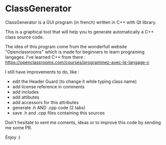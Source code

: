 # ClassGenerator

ClassGenerator is a GUI program (in french) written in C++ with Qt library.

This is a graphical tool that will help you to generate automatically a C++ class source code.

The idea of this program come from the wonderfull website "Openclassrooms" which is made for beginners to learn programing langages. I've learned C++ from there : https://openclassrooms.com/courses/programmez-avec-le-langage-c

I still have improvements to do, like :
- edit the Header Guard (to change it while typing class name)
- add license reference in comments
- add includes
- add attibutes
- add accessors for this attributes
- generate .h AND .cpp code (2 tabs)
- save .h and .cpp files containing this sources


Don't hesitate to sent me coments, ideas or to improve this code by sending me some PR.

Enjoy :)
